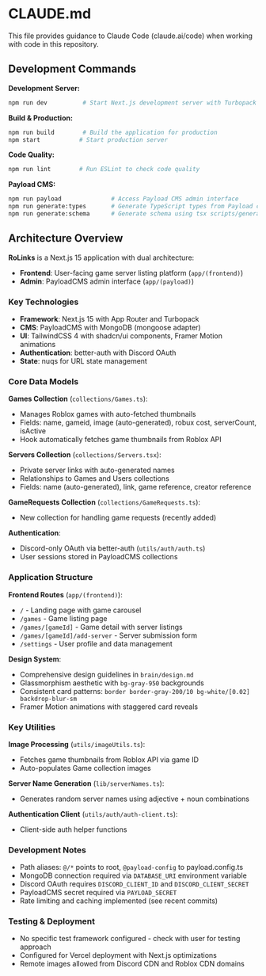 # CLAUDE.md

This file provides guidance to Claude Code (claude.ai/code) when working with code in this repository.

## Development Commands

**Development Server:**
```bash
npm run dev          # Start Next.js development server with Turbopack
```

**Build & Production:**
```bash
npm run build        # Build the application for production
npm start           # Start production server
```

**Code Quality:**
```bash
npm run lint        # Run ESLint to check code quality
```

**Payload CMS:**
```bash
npm run payload              # Access Payload CMS admin interface
npm run generate:types       # Generate TypeScript types from Payload collections
npm run generate:schema      # Generate schema using tsx scripts/generateSchema.ts
```

## Architecture Overview

**RoLinks** is a Next.js 15 application with dual architecture:
- **Frontend**: User-facing game server listing platform (`app/(frontend)`)  
- **Admin**: PayloadCMS admin interface (`app/(payload)`)

### Key Technologies
- **Framework**: Next.js 15 with App Router and Turbopack
- **CMS**: PayloadCMS with MongoDB (mongoose adapter)
- **UI**: TailwindCSS 4 with shadcn/ui components, Framer Motion animations
- **Authentication**: better-auth with Discord OAuth
- **State**: nuqs for URL state management

### Core Data Models

**Games Collection** (`collections/Games.ts`):
- Manages Roblox games with auto-fetched thumbnails
- Fields: name, gameid, image (auto-generated), robux cost, serverCount, isActive
- Hook automatically fetches game thumbnails from Roblox API

**Servers Collection** (`collections/Servers.tsx`):  
- Private server links with auto-generated names
- Relationships to Games and Users collections
- Fields: name (auto-generated), link, game reference, creator reference

**GameRequests Collection** (`collections/GameRequests.ts`):
- New collection for handling game requests (recently added)

**Authentication**:
- Discord-only OAuth via better-auth (`utils/auth/auth.ts`)
- User sessions stored in PayloadCMS collections

### Application Structure

**Frontend Routes** (`app/(frontend)`):
- `/` - Landing page with game carousel
- `/games` - Game listing page
- `/games/[gameId]` - Game detail with server listings
- `/games/[gameId]/add-server` - Server submission form
- `/settings` - User profile and data management

**Design System**:
- Comprehensive design guidelines in `brain/design.md`
- Glassmorphism aesthetic with `bg-gray-950` backgrounds
- Consistent card patterns: `border border-gray-200/10 bg-white/[0.02] backdrop-blur-sm`
- Framer Motion animations with staggered card reveals

### Key Utilities

**Image Processing** (`utils/imageUtils.ts`):
- Fetches game thumbnails from Roblox API via game ID
- Auto-populates Game collection images

**Server Name Generation** (`lib/serverNames.ts`):
- Generates random server names using adjective + noun combinations

**Authentication Client** (`utils/auth/auth-client.ts`):
- Client-side auth helper functions

### Development Notes

- Path aliases: `@/*` points to root, `@payload-config` to payload.config.ts
- MongoDB connection required via `DATABASE_URI` environment variable
- Discord OAuth requires `DISCORD_CLIENT_ID` and `DISCORD_CLIENT_SECRET`
- PayloadCMS secret required via `PAYLOAD_SECRET`
- Rate limiting and caching implemented (see recent commits)

### Testing & Deployment
- No specific test framework configured - check with user for testing approach
- Configured for Vercel deployment with Next.js optimizations
- Remote images allowed from Discord CDN and Roblox CDN domains